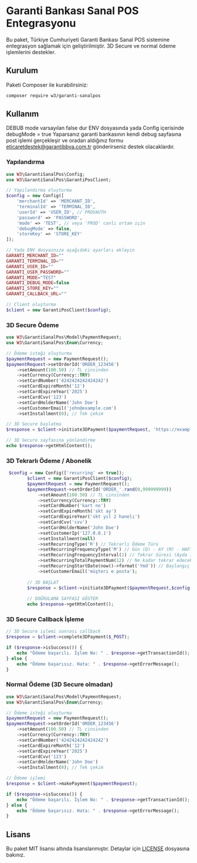 # Garanti Bankası Sanal POS Entegrasyonu

Bu paket, Türkiye Cumhuriyeti Garanti Bankası Sanal POS sistemine entegrasyon sağlamak için geliştirilmiştir. 3D Secure ve normal ödeme işlemlerini destekler.

## Kurulum

Paketi Composer ile kurabilirsiniz:

```bash
composer require w3/garanti-sanalpos
```

## Kullanım
DEBUB mode varsayılan false dur ENV dosyasında yada Config içerisinde debugMode = true Yaparsanız garanti bankasının kendi debug sayfasına post işlemi gerçekleşir ve oradan aldığınız formu eticaretdestek@garantibbva.com.tr gönderirseniz destek olacaklardır. 

### Yapılandırma

```php
use W3\GarantiSanalPos\Config;
use W3\GarantiSanalPos\GarantiPosClient;

// Yapılandırma oluşturma
$config = new Config([
    'merchantId' => 'MERCHANT_ID',
    'terminalId' => 'TERMINAL_ID',
    'userId' => 'USER_ID', // PROVAUTH
    'password' => 'PASSWORD',
    'mode' => 'TEST', // veya 'PROD' canlı ortam için
    'debugMode' => false,
    'storeKey' => 'STORE_KEY'
]);

// Yada ENV dosyasnıza aşağıdaki ayarları ekleyin
GARANTI_MERCHANT_ID=""
GARANTI_TERMINAL_ID=""
GARANTI_USER_ID=""
GARANTI_USER_PASSWORD=""
GARANTI_MODE="TEST"
GARANTI_DEBUG_MODE=false
GARANTI_STORE_KEY=""
GARANTI_CALLBACK_URL=""

// Client oluşturma
$client = new GarantiPosClient($config);
```

### 3D Secure Ödeme

```php
use W3\GarantiSanalPos\Model\PaymentRequest;
use W3\GarantiSanalPos\Enum\Currency;

// Ödeme isteği oluşturma
$paymentRequest = new PaymentRequest();
$paymentRequest->setOrderId('ORDER_123456')
    ->setAmount(100.50) // TL cinsinden
    ->setCurrency(Currency::TRY)
    ->setCardNumber('4242424242424242')
    ->setCardExpireMonth('12')
    ->setCardExpireYear('2025')
    ->setCardCvv('123')
    ->setCardHolderName('John Doe')
    ->setCustomerEmail('john@example.com')
    ->setInstallment(0); // Tek çekim

// 3D Secure başlatma
$response = $client->initiate3DPayment($paymentRequest, 'https://example.com/callback');

// 3D Secure sayfasına yönlendirme
echo $response->getHtmlContent();
```
### 3D Tekrarlı Ödeme / Abonelik
```php
 $config = new Config(['recurring' => true]);
        $client = new GarantiPosClient($config);
        $paymentRequest = new PaymentRequest();
        $paymentRequest->setOrderId('ORDER_'.rand(0,999999999))
            ->setAmount(100.50) // TL cinsinden
            ->setCurrency(Currency::TRY)
            ->setCardNumber('kart no')
            ->setCardExpireMonth('skt ay')
            ->setCardExpireYear('skt yıl 2 hanelı')
            ->setCardCvv('cvv')
            ->setCardHolderName('John Doe')
            ->setCustomerIp('127.0.0.1')
            ->setInstallment(null)
            ->setRecurringType('R') // Tekrarlı Ödeme Türü
            ->setRecurringFrequencyType('M') // Gün (D) - AY (M) - HAFTA (W)
            ->setRecurringFrequencyInterval(1) // Tekrar Süresi (Ayda 1 ise 1 yazılmalı, 3 ayda bir ise 3 yazılmalı. )
            ->setRecurringTotalPaymentNum(12) // Ne kadar tekrar edecek
            ->setRecurringStartDate(now()->format('Ymd')) // Başlangıç tarihi 20250618 formatında olmalı
            ->setCustomerEmail('müşteri e posta');
        
        // 3D BAŞLAT
        $response = $client->initiate3DPayment($paymentRequest,$config->getCallbackUrl());
        
        // DOĞRULAMA SAYFASI GÖSTER
        echo $response->getHtmlContent();
```
### 3D Secure Callback İşleme

```php
// 3D Secure işlemi sonrası callback
$response = $client->complete3DPayment($_POST);

if ($response->isSuccess()) {
    echo "Ödeme başarılı. İşlem No: " . $response->getTransactionId();
} else {
    echo "Ödeme başarısız. Hata: " . $response->getErrorMessage();
}
```

### Normal Ödeme (3D Secure olmadan)

```php
use W3\GarantiSanalPos\Model\PaymentRequest;
use W3\GarantiSanalPos\Enum\Currency;

// Ödeme isteği oluşturma
$paymentRequest = new PaymentRequest();
$paymentRequest->setOrderId('ORDER_123456')
    ->setAmount(100.50) // TL cinsinden
    ->setCurrency(Currency::TRY)
    ->setCardNumber('4242424242424242')
    ->setCardExpireMonth('12')
    ->setCardExpireYear('2025')
    ->setCardCvv('123')
    ->setCardHolderName('John Doe')
    ->setInstallment(0); // Tek çekim

// Ödeme işlemi
$response = $client->makePayment($paymentRequest);

if ($response->isSuccess()) {
    echo "Ödeme başarılı. İşlem No: " . $response->getTransactionId();
} else {
    echo "Ödeme başarısız. Hata: " . $response->getErrorMessage();
}
```

## Lisans

Bu paket MIT lisansı altında lisanslanmıştır. Detaylar için [LICENSE](LICENSE) dosyasına bakınız.